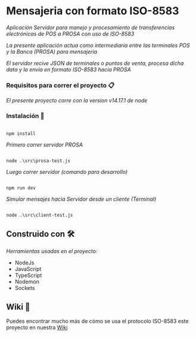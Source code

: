 # Mensajeria con formato ISO-8583

_Aplicación Servidor para manejo y procesamiento de transferencias electrónicas de POS a PROSA con uso de ISO-8583_

_La presente aplicación actua como intermediaria entre las terminales POS y la Banca (PROSA) para mensajeria_

_El servidor recive JSON de terminales o puntos de venta, procesa dicha data y la envia en formato ISO-8583 hacia PROSA_

### Requisitos para correr el proyecto 📋

_El presente proyecto corre con la version v14.17.1 de node_

### Instalación 🔧

```shell

npm install
```

_Primero correr servidor PROSA_

```shell

node .\src\prosa-test.js
```

_Luego correr servidor (comando para desarrollo)_

```shell

npm run dev
```

_Simular mensajes hacia Servidor desde un cliente (Terminal)_

```shell

node .\src\client-test.js
```

## Construido con 🛠️

_Herramientas usadas en el proyecto:_

* NodeJs
* JavaScript
* TypeScript
* Nodemon
* Sockets

## Wiki 📖

Puedes encontrar mucho más de cómo se usa el protocolo ISO-8583 este proyecto en nuestra [Wiki](https://es.wikipedia.org/wiki/ISO_8583)

